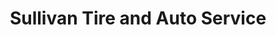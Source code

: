 ---
title: "Sullivan Tire and Auto Service"
url: /scarborough/sullivan-tire-and-auto-service/
shop: car repair
---